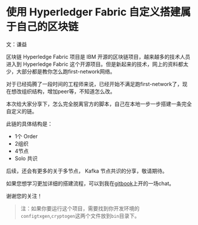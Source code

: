 # 使用 Hyperledger Fabric 自定义搭建属于自己的区块链

文：谦益


区块链 Hyperledge Fabric 项目是 IBM 开源的区块链项目，越来越多的技术人员进入到 Hyperledge Fabric 这个开源项目。但是新起来的技术，网上的资料都太少，大部分都是教你怎么跑first-network网络。

对于已经捣腾了一段时间的工程师来说，已经开始不满足跑first-network了，现在想改组织结构，增加peer等，不知道怎么改。

本次给大家分享下，怎么完全脱离官方的脚本，自己在本地一步一步搭建一条完全自定义的链。

此链的具体结构是：

- 1个 Order
- 2组织
- 4节点
- Solo 共识

后续，还会有更多的关于多节点， Kafka 节点共识的分享，敬请期待。


如果您想学习更加详细的搭建流程，可以到我在[gitbook](http://gitbook.cn/gitchat/activity/5b35de94deb86c016d7dc55a)上开的一场chat。

谢谢您的关注！


>注：如果你要运行这个项目，需要找到你开发环境的`configtxgen`,`cryptogen`这两个文件放到`bin`目录下。


